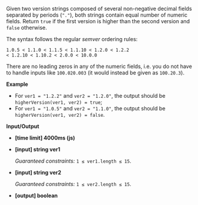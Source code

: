 ﻿Given two version strings composed of several non-negative decimal fields separated by periods (`"."`), both strings contain equal number of numeric fields. Return `true` if the first version is higher than the second version and `false` otherwise.

The syntax follows the regular _semver_ ordering rules:

```
1.0.5 < 1.1.0 < 1.1.5 < 1.1.10 < 1.2.0 < 1.2.2
< 1.2.10 < 1.10.2 < 2.0.0 < 10.0.0

```

There are no leading zeros in any of the numeric fields, i.e. you do not have to handle inputs like `100.020.003` (it would instead be given as `100.20.3`).

**Example**

*   For `ver1 = "1.2.2"` and `ver2 = "1.2.0"`, the output should be
    `higherVersion(ver1, ver2) = true`;
*   For `ver1 = "1.0.5"` and `ver2 = "1.1.0"`, the output should be
    `higherVersion(ver1, ver2) = false`.

**Input/Output**

*   **[time limit] 4000ms (js)**

*   **[input] string ver1**

    _Guaranteed constraints:_
    `1 ≤ ver1.length ≤ 15`.

*   **[input] string ver2**

    _Guaranteed constraints:_
    `1 ≤ ver2.length ≤ 15`.

*   **[output] boolean**